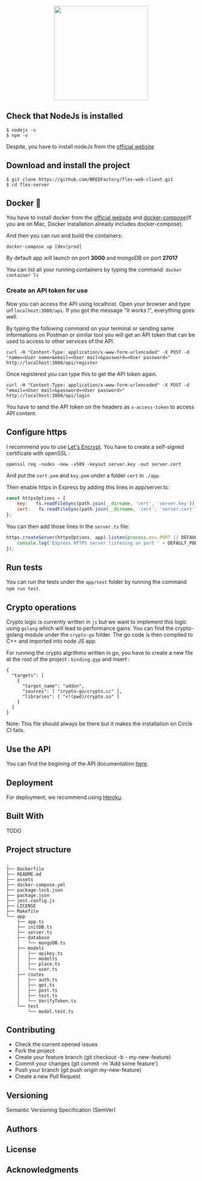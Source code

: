 <p align="center">
  <img width="250" src="./assets/logo.png">
</p>

## Check that NodeJs is installed

```
$ nodejs -v
$ npm -v

```
Despite, you have to install nodeJs from the [official website](https://nodejs.org/en/download/)

## Download and install the project

```
$ git clone https://github.com/BREDFactory/flex-web-client.git
$ cd flex-server

```


## **Docker** 🐳

You have to install docker from the [official website](https://docs.docker.com/install/) and [docker-compose](https://docs.docker.com/compose/install/#install-compose)(If you are on Mac, Docker installation already includes docker-compose).

And then you can run and build the containers:
```
docker-compose up [dev|prod]
```

By default app will launch on port **3000** and mongoDB on port **27017**

You can list all your running containers by typing the command:
``` docker container ls ```


### **Create an API token for use**

Now you can access the API using localhost.
Open your browser and type url `localhost:3000/api`.
If you got the message "It works !", everything goes well.

By typing the following command on your terminal or sending same informations on Postman or similar tool you will get an API token that can be used to access to other services of the API.

```
curl -H "Content-Type: application/x-www-form-urlencoded" -X POST -d "name=<User name>&email=<User mail>&password=<User password>" http://localhost:3000/api/register
```

Once registered you can type this to get the API token again.

```
curl -H "Content-Type: application/x-www-form-urlencoded" -X POST -d "email=<User mail>&password=<User password>" http://localhost:3000/api/login
```

You have to send the API token on the headers as `x-access-token` to access API content.

## Configure https

I recommend you to use [Let's Encrypt](https://letsencrypt.org/).
You have to create a self-signed certificate with openSSL :

```openssl req -nodes -new -x509 -keyout server.key -out server.cert```

And put the `cert.pem` and `key.pem` under a folder `cert` in `./app`.

Then enable https in Express by adding this lines in app/server.ts:

``` js
const httpsOptions = {
    key:   fs.readFileSync(path.join(__dirname, 'cert', 'server.key')),
    cert:   fs.readFileSync(path.join(__dirname, 'cert', 'server.cert'))
};
```

You can then add those lines in the `server.ts` file:

``` js
https.createServer(httpsOptions, app).listen(process.env.PORT || DEFAULT_PORT, function() {
    console.log('Express HTTPS server listening on port ' + DEFAULT_PORT);
});
```

## Run tests

You can run the tests under the `app/test` folder by running the command `npm run test`.


## Crypto operations

Crypto logic is currently written in `js` but we want to implement this logic using `golang` which will lead to performance gains. You can find the crypto-golang module under the `crypto-go` folder.
The go code is then compiled to C++ and imported into node JS app.

For running the crypto algrithms written in go, you have to create a new file at the root of the project : `binding.gyp` and insert :
```
{
  "targets": [
    {
      "target_name": "addon",
      "sources": [ "crypto-go/crypto.cc" ],
      "libraries": [ "<!(pwd)/crypto.so" ]
    }
  ]
}
```

Note: This file should always be there but it makes the installation on Circle CI fails.


## Use the API

You can find the begining of the API documentation [here](https://app.swaggerhub.com/apis-docs/Lformery8/Flex-Server/1.0.0).


## Deployment

For deployment, we recommend using [Heroku](https://dashboard.heroku.com/apps).

## Built With

TODO

## Project structure

```
.
├── Dockerfile
├── README.md
├── assets
├── docker-compose.yml
├── package-lock.json
├── package.json
├── jest.config.js
├── LICENSE
├── Makefile
└── app
    ├── app.ts
    ├── initDB.ts
    ├── server.ts
    ├── database
    │   └── mongoDB.ts
    ├── models
    │   ├── apikey.ts
    │   ├── modelts 
    │   ├── place.ts
    │   └── user.ts
    ├── routes
    │   ├── auth.ts
    │   ├── get.ts
    │   ├── post.ts
    │   ├── test.ts
    │   └── VerifyToken.ts
    └── test
        └── model.test.ts

```

## Contributing
- Check the current opened issues
- Fork the project
- Create your feature branch (git checkout -b - my-new-feature)
- Commit your changes (git commit -m 'Add some feature')
- Push your branch (git push origin my-new-feature)
- Create a new Pull Request


## Versioning
Semantic Versioning Specification (SemVer)

## Authors


## License


## Acknowledgments


